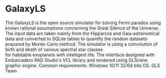 # GalaxyLS
The GalaxyLS is the open source simulator for solving Fermi paradox 
using known rational assumptions concerning the Great Silence of the Universe. 
The input data are taken mainly from the Hipparcos and Gaia astronomical data
and converted to SQLite tables to quantify the random datasets prapared by Monte-Carlo method. 
The simulator is using a convolution of birth and death of various spectral star classes   
for habitable exoplanets with intelligent life. 
The interface designed with Embarcadero RAD Studio's VCL library and rendered 
using GLScene graphic engine.
Common requirements: Windows 10/11 32/64 bits OS. 
GLS Team

